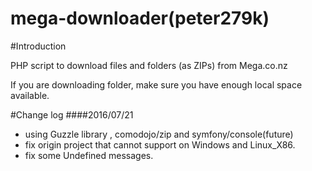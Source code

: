 mega-downloader(peter279k)
===============

#Introduction

PHP script to download files and folders (as ZIPs) from Mega.co.nz

If you are downloading folder, make sure you have enough local space available.

#Change log
####2016/07/21
+ using Guzzle library , comodojo/zip and symfony/console(future)
+ fix origin project that cannot support on Windows and Linux_X86.
+ fix some Undefined messages.